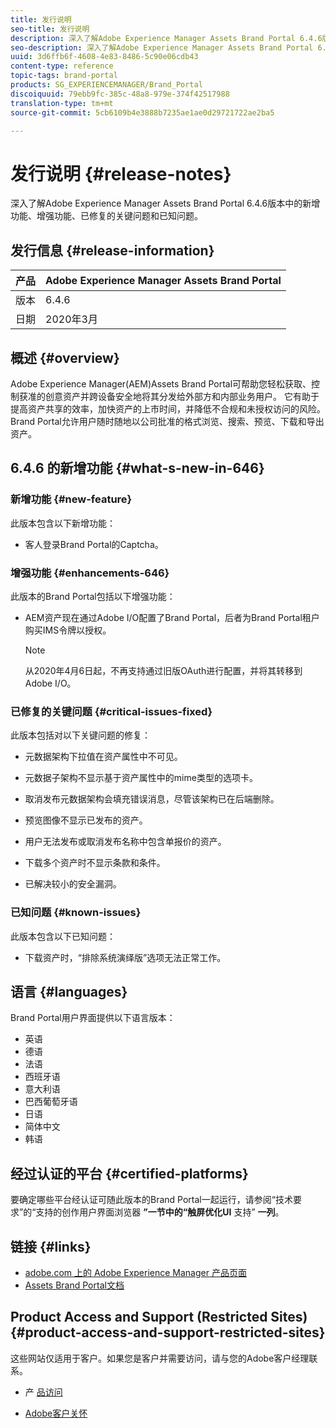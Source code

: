 ```yaml
---
title: 发行说明
seo-title: 发行说明
description: 深入了解Adobe Experience Manager Assets Brand Portal 6.4.6版本中的功能、增强功能、已修复的关键问题和已知问题。
seo-description: 深入了解Adobe Experience Manager Assets Brand Portal 6.4.6版本中的增强功能、已修复的关键问题和已知问题。
uuid: 3d6ffb6f-4608-4e83-8486-5c90e06cdb43
content-type: reference
topic-tags: brand-portal
products: SG_EXPERIENCEMANAGER/Brand_Portal
discoiquuid: 79ebb9fc-385c-48a8-979e-374f42517988
translation-type: tm+mt
source-git-commit: 5cb6109b4e3888b7235ae1ae0d29721722ae2ba5

---
```



# 发行说明 {#release-notes}

深入了解Adobe Experience Manager Assets Brand Portal 6.4.6版本中的新增功能、增强功能、已修复的关键问题和已知问题。

## 发行信息 {#release-information}

| 产品 | Adobe Experience Manager Assets Brand Portal |
|---|---|
| 版本 | 6.4.6 |
| 日期 | 2020年3月 |

## 概述 {#overview}

Adobe Experience Manager(AEM)Assets Brand Portal可帮助您轻松获取、控制获准的创意资产并跨设备安全地将其分发给外部方和内部业务用户。 它有助于提高资产共享的效率，加快资产的上市时间，并降低不合规和未授权访问的风险。 Brand Portal允许用户随时随地以公司批准的格式浏览、搜索、预览、下载和导出资产。

## 6.4.6 的新增功能 {#what-s-new-in-646}

### 新增功能 {#new-feature}

此版本包含以下新增功能：

* 客人登录Brand Portal的Captcha。

### 增强功能 {#enhancements-646}

此版本的Brand Portal包括以下增强功能：

* AEM资产现在通过Adobe I/O配置了Brand Portal，后者为Brand Portal租户购买IMS令牌以授权。

   >[!NOTE]
   >
   >从2020年4月6日起，不再支持通过旧版OAuth进行配置，并将其转移到Adobe I/O。

<!--
   For more information, see [Configure integration with Brand Portal](brand-portal-configure-integration.md)
   -->

### 已修复的关键问题 {#critical-issues-fixed}

此版本包括对以下关键问题的修复：

* 元数据架构下拉值在资产属性中不可见。

* 元数据子架构不显示基于资产属性中的mime类型的选项卡。

* 取消发布元数据架构会填充错误消息，尽管该架构已在后端删除。

* 预览图像不显示已发布的资产。

* 用户无法发布或取消发布名称中包含单报价的资产。

* 下载多个资产时不显示条款和条件。

* 已解决较小的安全漏洞。

### 已知问题 {#known-issues}

此版本包含以下已知问题：

* 下载资产时，“排除系统演绎版”选项无法正常工作。

## 语言 {#languages}

Brand Portal用户界面提供以下语言版本：

* 英语
* 德语
* 法语
* 西班牙语
* 意大利语
* 巴西葡萄牙语
* 日语
* 简体中文
* 韩语

## 经过认证的平台 {#certified-platforms}

要确定哪些平台经认证可随此版本的Brand Portal一起运行，请参阅“技术要求”的“支持的创作用户界面浏览器 **”一节中的“触屏优化UI** 支持” **一列**[](https://helpx.adobe.com/experience-manager/6-4/sites/deploying/using/technical-requirements.html)。

## 链接 {#links}

* [adobe.com 上的 Adobe Experience Manager 产品页面](http://www.adobe.com/in/marketing-cloud/experience-manager.html)
* [Assets Brand Portal文档](https://helpx.adobe.com/experience-manager/brand-portal/user-guide.html)

## Product Access and Support (Restricted Sites) {#product-access-and-support-restricted-sites}

这些网站仅适用于客户。如果您是客户并需要访问，请与您的Adobe客户经理联系。

* [](https://daycare.day.com) 产 [品访问](https://login.marketing.adobe.com)

* [Adobe客户关怀](https://helpx.adobe.com/contact.html)
